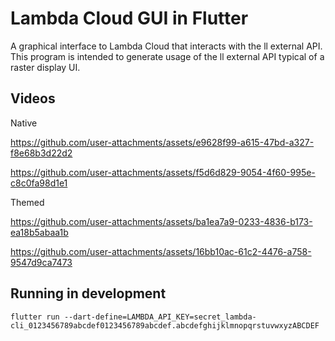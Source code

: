 Lambda Cloud GUI in Flutter
===========================

A graphical interface to Lambda Cloud that interacts with the ll external API. This program is intended to generate usage of the ll external API typical of a raster display UI.

Videos
------

Native

https://github.com/user-attachments/assets/e9628f99-a615-47bd-a327-f8e68b3d22d2

https://github.com/user-attachments/assets/f5d6d829-9054-4f60-995e-c8c0fa98d1e1

Themed

https://github.com/user-attachments/assets/ba1ea7a9-0233-4836-b173-ea18b5abaa1b

https://github.com/user-attachments/assets/16bb10ac-61c2-4476-a758-9547d9ca7473


Running in development
----------------------

```shell
flutter run --dart-define=LAMBDA_API_KEY=secret_lambda-cli_0123456789abcdef0123456789abcdef.abcdefghijklmnopqrstuvwxyzABCDEF
```
